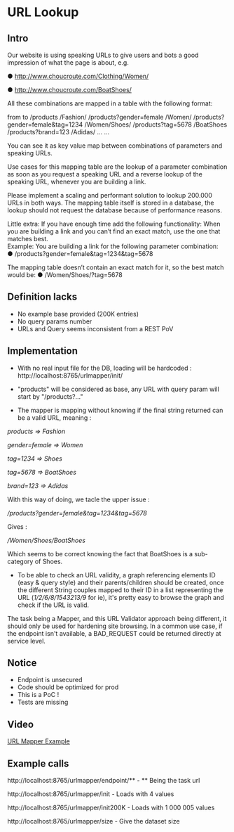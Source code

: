 # URL Lookup

## Intro

Our website is using speaking URLs to give users and bots a good impression of what 
the page is about, e.g. 

● http://www.choucroute.com/Clothing/Women/ 

● http://www.choucroute.com/Boat­Shoes/ 
 
All these combinations are mapped in a table with the following format: 
 
from  to 
/products  /Fashion/ 
/products?gender=female  /Women/ 
/products?gender=female&tag=1234  /Women/Shoes/ 
/products?tag=5678  /Boat­Shoes 
/products?brand=123  /Adidas/ 
...   ...  
 
You can see it as key value map between combinations of parameters and speaking 
URLs. 
 
Use cases for this mapping table are the lookup of a parameter combination as soon as 
you request a speaking URL and a reverse lookup of the speaking URL, whenever you 
are building a link. 
 
Please implement a scaling and performant solution to lookup 200.000 URLs in both 
ways. The mapping table itself is stored in a database, the lookup should not request 
the database because of performance reasons. 
 
 
Little extra: 
If you have enough time add the following functionality: When you are building a link 
and you can’t find an exact match, use the one that matches best.  
 Example: 
You are building a link for the following parameter combination:  
● /products?gender=female&tag=1234&tag=5678 
 
The mapping table doesn’t contain an exact match for it, so the best match would be: 
● /Women/Shoes/?tag=5678 

## Definition lacks

- No example base provided (200K entries)
- No query params number
- URLs and Query seems inconsistent from a REST PoV

## Implementation

- With no real input file for the DB, loading will be hardcoded : http://localhost:8765/urlmapper/init/

- "products" will be considered as base, any URL with query param will start by "/products?<param>..."

- The mapper is mapping without knowing if the final string returned can be a valid URL, meaning :

*products  => Fashion*

*gender=female  => Women*

*tag=1234  => Shoes*

*tag=5678  => BoatShoes*

*brand=123  => Adidas*

With this way of doing, we tacle the upper issue : 

*/products?gender=female&tag=1234&tag=5678*

Gives : 

*/Women/Shoes/BoatShoes*

Which seems to be correct knowing the fact that BoatShoes is a sub-category of Shoes.

- To be able to check an URL validity, a graph referencing elements ID (easy & query style) and their parents/children should be created,
once the different String couples mapped to their ID in a list representing the URL (*1/2/6/8/1543213/9* for ie), it's pretty easy to browse the graph and check if the URL is valid. 

The task being a Mapper, and this URL Validator approach being different, it should only be used for hardening site browsing. In a common use case, if the endpoint isn't available, a BAD_REQUEST could be returned directly at service level.

## Notice

- Endpoint is unsecured
- Code should be optimized for prod
- This is a PoC !
- Tests are missing

## Video

[URL Mapper Example](http://youtu.be/MZZW0rFk1Rc?hd=1)

## Example calls

http://localhost:8765/urlmapper/endpoint/** - ** Being the task url

http://localhost:8765/urlmapper/init - Loads with 4 values

http://localhost:8765/urlmapper/init200K - Loads with 1 000 005 values

http://localhost:8765/urlmapper/size - Give the dataset size
